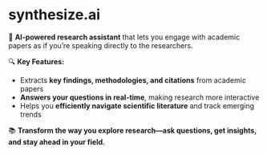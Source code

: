 # synthesize.ai

🚀 **AI-powered research assistant** that lets you engage with academic papers as if you’re speaking directly to the researchers.

🔍 **Key Features:**

- Extracts **key findings, methodologies, and citations** from academic papers
- **Answers your questions in real-time**, making research more interactive
- Helps you **efficiently navigate scientific literature** and track emerging trends

📚 **Transform the way you explore research—ask questions, get insights, and stay ahead in your field.**
